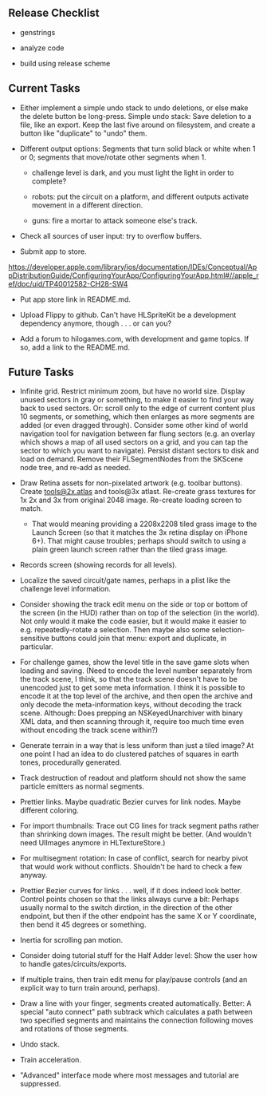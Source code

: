 
## Release Checklist

- genstrings

- analyze code

- build using release scheme


## Current Tasks

- Either implement a simple undo stack to undo deletions, or else make
  the delete button be long-press.  Simple undo stack: Save deletion to
  a file, like an export.  Keep the last five around on filesystem,
  and create a button like "duplicate" to "undo" them.

- Different output options: Segments that turn solid black or white
  when 1 or 0; segments that move/rotate other segments when 1.

    - challenge level is dark, and you must light the light in
      order to complete?

    - robots: put the circuit on a platform, and different outputs
      activate movement in a different direction.

    - guns: fire a mortar to attack someone else's track.

- Check all sources of user input: try to overflow buffers.

- Submit app to store.

https://developer.apple.com/library/ios/documentation/IDEs/Conceptual/AppDistributionGuide/ConfiguringYourApp/ConfiguringYourApp.html#//apple_ref/doc/uid/TP40012582-CH28-SW4

- Put app store link in README.md.

- Upload Flippy to github.  Can't have HLSpriteKit be a development
  dependency anymore, though . . . or can you?

- Add a forum to hilogames.com, with development and game topics.  If
  so, add a link to the README.md.


## Future Tasks

- Infinite grid.  Restrict minimum zoom, but have no world size.
  Display unused sectors in gray or something, to make it easier to
  find your way back to used sectors.  Or: scroll only to the edge of
  current content plus 10 segments, or something, which then enlarges
  as more segments are added (or even dragged through).  Consider some
  other kind of world navigation tool for navigation between far flung
  sectors (e.g. an overlay which shows a map of all used sectors on a
  grid, and you can tap the sector to which you want to navigate).
  Persist distant sectors to disk and load on demand.  Remove their
  FLSegmentNodes from the SKScene node tree, and re-add as needed.

- Draw Retina assets for non-pixelated artwork (e.g. toolbar buttons).
  Create tools@2x.atlas and tools@3x atlast.
  Re-create grass textures for 1x 2x and 3x from original 2048 image.
  Re-create loading screen to match.

  - That would meaning providing a 2208x2208 tiled grass image to the
    Launch Screen (so that it matches the 3x retina display on iPhone
    6+).  That might cause troubles; perhaps should switch to using a
    plain green launch screen rather than the tiled grass image.

- Records screen (showing records for all levels).

- Localize the saved circuit/gate names, perhaps in a plist like the
  challenge level information.

- Consider showing the track edit menu on the side or top or bottom of
  the screen (in the HUD) rather than on top of the selection (in the
  world).  Not only would it make the code easier, but it would make
  it easier to e.g. repeatedly-rotate a selection.  Then maybe also
  some selection-sensitive buttons could join that menu: export and
  duplicate, in particular.

- For challenge games, show the level title in the save game slots
  when loading and saving.  (Need to encode the level number
  separately from the track scene, I think, so that the track scene
  doesn't have to be unencoded just to get some meta information.  I
  think it is possible to encode it at the top level of the archive,
  and then open the archive and only decode the meta-information keys,
  without decoding the track scene.  Although: Does prepping an
  NSKeyedUnarchiver with binary XML data, and then scanning through
  it, require too much time even without encoding the track scene
  within?)

- Generate terrain in a way that is less uniform than just a tiled
  image?  At one point I had an idea to do clustered patches of
  squares in earth tones, procedurally generated.

- Track destruction of readout and platform should not show the
  same particle emitters as normal segments.

- Prettier links.  Maybe quadratic Bezier curves for link nodes.
  Maybe different coloring.

- For import thumbnails: Trace out CG lines for track segment paths
  rather than shrinking down images.  The result might be better.
  (And wouldn't need UIImages anymore in HLTextureStore.)

- For multisegment rotation: In case of conflict, search for nearby
  pivot that would work without conflicts.  Shouldn't be hard to check
  a few anyway.

- Prettier Bezier curves for links . . . well, if it does indeed look
  better.  Control points chosen so that the links always curve a bit:
  Perhaps usually normal to the switch dirction, in the direction of
  the other endpoint, but then if the other endpoint has the same X or
  Y coordinate, then bend it 45 degrees or something.

- Inertia for scrolling pan motion.

- Consider doing tutorial stuff for the Half Adder level: Show the
  user how to handle gates/circuits/exports.

- If multiple trains, then train edit menu for play/pause controls
  (and an explicit way to turn train around, perhaps).

- Draw a line with your finger, segments created automatically.
  Better: A special "auto connect" path subtrack which calculates a
  path between two specified segments and maintains the connection
  following moves and rotations of those segments.

- Undo stack.

- Train acceleration.

- "Advanced" interface mode where most messages and tutorial are
  suppressed.

